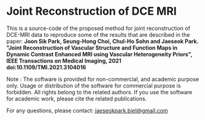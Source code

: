 # Joint Reconstruction of DCE MRI


This is a source-code of the proposed method for joint reconstruction of DCE-MRI data to reproduce some of the results that are described in the paper: 
**Joon Sik Park, Seung-Hong Choi, Chul-Ho Sohn and Jaeseok Park. "Joint Reconstruction of Vascular Structure and Function Maps in Dynamic Contrast Enhanced MRI using Vascular Heterogeneity Priors", IEEE Transactions on Medical Imaging, 2021 doi:10.1109/TMI.2021.3104016**

Note : The software is provided for non-commercial, and academic purpose only. Usage or distribution of the software for commercial purpose is forbidden. All rights belong to the related authors.  If you use the software for academic work, please cite the related publications.

For any questions, please contact: jaeseokpark.biel@gmail.com

